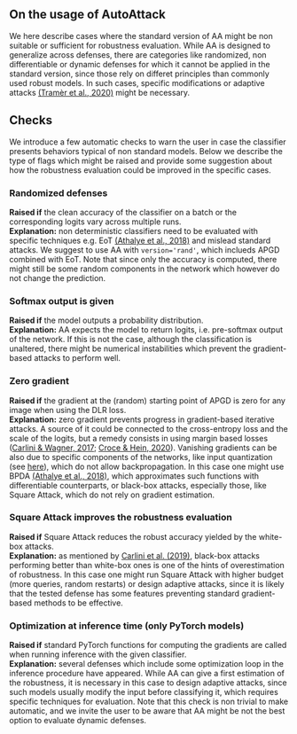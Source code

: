 ## On the usage of AutoAttack

We here describe cases where the standard version of AA might be non suitable or sufficient for robustness evaluation. While AA is designed to generalize across defenses, there are categories like
randomized, non differentiable or dynamic defenses for which it cannot be applied in the standard version, since those rely on differet principles than commonly used robust models. In such cases,
specific modifications or adaptive attacks [(Tramèr et al., 2020)]() might be necessary.

## Checks
We introduce a few automatic checks to warn the user in case the classifier presents behaviors typical of non standard models. Below we describe the type of flags which might be raised and provide
some suggestion about how the robustness evaluation could be improved in the specific cases.

### Randomized defenses
**Raised if** the clean accuracy of the classifier on a batch or the corresponding logits vary across multiple runs.\
**Explanation:** non deterministic classifiers need to be evaluated with specific techniques e.g. EoT [(Athalye et al., 2018)]() and mislead
standard attacks. We suggest to use AA with `version='rand'`, which inclueds APGD combined with EoT. Note that since only the accuracy is computed, there might still be some random components
in the network which however do not change the prediction.

### Softmax output is given
**Raised if** the model outputs a probability distribution. \
**Explanation:** AA expects the model to return logits, i.e. pre-softmax output of the network. If this is not the case, although the classification is unaltered,
there might be numerical instabilities which prevent the gradient-based attacks to perform well.

### Zero gradient
**Raised if** the gradient at the (random) starting point of APGD is zero for any image when using the DLR loss. \
**Explanation:** zero gradient prevents progress in gradient-based iterative attacks. A source of it could be connected to the cross-entropy loss and the scale of the logits, but a remedy consists in
using margin based losses ([Carlini & Wagner, 2017](); [Croce & Hein, 2020]()). Vanishing gradients can be also due to specific components of the networks, like input quantization (see [here]()), which do not allow
backpropagation. In this case one might use BPDA [(Athalye et al., 2018)](), which approximates such functions with differentiable counterparts, or black-box attacks, especially those, like Square Attack, which do not rely on
gradient estimation.

### Square Attack improves the robustness evaluation
**Raised if** Square Attack reduces the robust accuracy yielded by the white-box attacks. \
**Explanation:** as mentioned by [Carlini et al. (2019)](), black-box attacks performing better than white-box ones is one of the hints of overestimation of robustness. In this case one might run
Square Attack with higher budget (more queries, random restarts) or design adaptive attacks, since it is likely that the tested defense has some features preventing standard gradient-based methods
to be effective.

### Optimization at inference time (only PyTorch models)
**Raised if** standard PyTorch functions for computing the gradients are called when running inference with the given classifier. \
**Explanation:** several defenses which include some optimization loop in the inference procedure have appeared. While AA can give a first estimation of the robustness, it is necessary in this case
to design adaptive attacks, since such models usually modify the input before classifying it, which requires specific techniques for evaluation. Note that this check is non trivial to make automatic,
and we invite the user to be aware that AA might be not the best option to evaluate dynamic defenses.